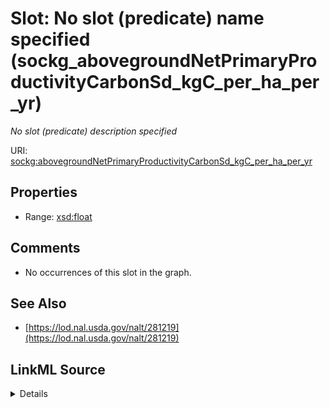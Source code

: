 

# Slot: No slot (predicate) name specified (sockg_abovegroundNetPrimaryProductivityCarbonSd_kgC_per_ha_per_yr)


_No slot (predicate) description specified_







URI: [sockg:abovegroundNetPrimaryProductivityCarbonSd_kgC_per_ha_per_yr](https://idir.uta.edu/sockg-ontology/docs/abovegroundNetPrimaryProductivityCarbonSd_kgC_per_ha_per_yr)



<!-- no inheritance hierarchy -->








## Properties

* Range: [xsd:float](http://www.w3.org/2001/XMLSchema#float)





## Comments

* No occurrences of this slot in the graph.

## See Also

* [https://lod.nal.usda.gov/nalt/281219](https://lod.nal.usda.gov/nalt/281219)



## LinkML Source

<details>

```yaml
name: sockg_abovegroundNetPrimaryProductivityCarbonSd_kgC_per_ha_per_yr
description: No slot (predicate) description specified
title: No slot (predicate) name specified
comments:
- No occurrences of this slot in the graph.
from_schema: soc-kg
see_also:
- https://lod.nal.usda.gov/nalt/281219
rank: 1000
domain: sockg_Grazing
slot_uri: sockg:abovegroundNetPrimaryProductivityCarbonSd_kgC_per_ha_per_yr
alias: sockg_abovegroundNetPrimaryProductivityCarbonSd_kgC_per_ha_per_yr
range: float

```
</details>
